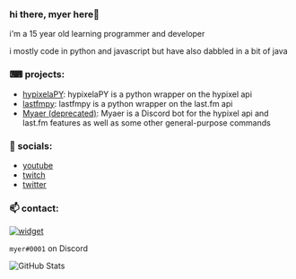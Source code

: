 ### hi there, myer here👋
i'm a 15 year old learning programmer and developer

i mostly code in python and javascript but have also dabbled in a bit of java

### ⌨ projects:
- [hypixelaPY](https://github.com/myerfire/hypixelaPY): hypixelaPY is a python wrapper on the hypixel api
- [lastfmpy](https://github.com/myerfire/lastfmpy): lastfmpy is a python wrapper on the last.fm api
- [Myaer (deprecated)](https://github.com/myerfire/Myaer): Myaer is a Discord bot for the hypixel api and last.fm features as well as some other general-purpose commands

### 🔗 socials:
- [youtube](https://myer.wtf/youtube)
- [twitch](https://myer.wtf/twitch)
- [twitter](https://myer.wtf/twitter)

### 📫 contact:
[![widget](https://inv.wtf/widget/myerfire)](https://myer.wtf/discord)

`myer#0001` on Discord

![GitHub Stats](https://github-readme-stats.vercel.app/api?username=myerfire&count_private=true&theme=tokyonight&show_icons=true)
